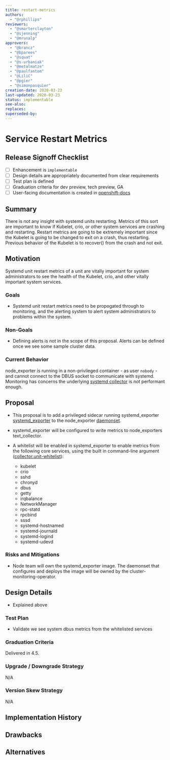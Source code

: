 ```yaml
---
title: restart-metrics
authors:
  - "@rphillips"
reviewers:
  - "@smarterclayton"
  - "@sjenning"
  - "@mrunalp"
approvers:
  - "@brancz"
  - "@bparees"
  - "@squat"
  - "@s-urbaniak"
  - "@metalmatze"
  - "@paulfantom"
  - "@LiliC"
  - "@pgier"
  - "@simonpasquier"
creation-date: 2020-03-23
last-updated: 2020-03-23
status: implementable
see-also:
replaces:
superseded-by:
---
```


# Service Restart Metrics

## Release Signoff Checklist

- [ ] Enhancement is `implementable`
- [ ] Design details are appropriately documented from clear requirements
- [ ] Test plan is defined
- [ ] Graduation criteria for dev preview, tech preview, GA
- [ ] User-facing documentation is created in [openshift-docs](https://github.com/openshift/openshift-docs/)

## Summary

There is not any insight with systemd units restarting. Metrics of this sort are
important to know if Kubelet, crio, or other system services are crashing and
restarting. Restart metrics are going to be extremely important since the
Kubelet is going to be changed to exit on a crash, thus restarting. Previous
behavior of the Kubelet is to recover() from the crash and not exit.

## Motivation

Systemd unit restart metrics of a unit are vitally important for system
administrators to see the health of the Kubelet, crio, and other vitally important
system services.

### Goals

- Systemd unit restart metrics need to be propogated through to monitoring, and
  the alerting system to alert system administrators to problems within the
  system.

### Non-Goals

- Defining alerts is not in the scope of this proposal. Alerts can be defined
  once we see some sample cluster data.

### Current Behavior

node_exporter is running in a non-privileged container - as user `nobody` - and
cannot connect to the DBUS socket to communicate with systemd. Monitoring has
concerns the underlying [systemd
collector](https://github.com/prometheus/node_exporter/blob/master/collector/systemd_linux.go)
is not performant enough.

## Proposal

- This proposal is to add a privileged sidecar running systemd_exporter
  [systemd_exporter](https://github.com/povilasv/systemd_exporter]) to the
  node_exporter [daemonset](https://github.com/openshift/cluster-monitoring-operator/blob/master/assets/node-exporter/daemonset.yaml#L17).

- systemd_exporter will be configured to write metrics to node_exporters
  text_collector.

- A whitelist will be enabled in systemd_exporter to enable metrics from the
  following core services, using the built in command-line argument
  ([collector.unit-whitelist](https://github.com/povilasv/systemd_exporter/blob/master/systemd/systemd.go#L25)):
  - kubelet
  - crio
  - sshd
  - chronyd
  - dbus
  - getty
  - irqbalance
  - NetworkManager
  - rpc-statd
  - rpcbind
  - sssd
  - systemd-hostnamed
  - systemd-journald
  - systemd-logind
  - systemd-udevd

### Risks and Mitigations

- Node team will own the systemd_exporter image. The daemonset that configures
  and deploys the image will be owned by the cluster-monitoring-operator.

## Design Details

- Explained above

### Test Plan

- Validate we see system dbus metrics from the whitelisted services

### Graduation Criteria

Delivered in 4.5.

### Upgrade / Downgrade Strategy

N/A

### Version Skew Strategy

N/A

## Implementation History

## Drawbacks

## Alternatives
